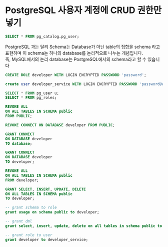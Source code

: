 # PostgreSQL 사용자 계정에 CRUD 권한만 넣기

```sql
SELECT * FROM pg_catalog.pg_user;
```

PostgreSQL 과는 달리 Schema는 Database가 아닌 table의 집합을 schema 라고 표현하며 이 schema는 하나의 database를 논리적으로 나누는 개념입니다.  
즉, MySQL에서의 논리 database는 PostgreSQL에서의 schema라고 할 수 있습니다

```sql
CREATE ROLE developer WITH LOGIN ENCRYPTED PASSWORD 'password';

create user developer_service WITH LOGIN ENCRYPTED PASSWORD 'password@#4';

SELECT * FROM pg_user u;
SELECT * FROM pg_roles;

REVOKE ALL
ON ALL TABLES IN SCHEMA public
FROM PUBLIC;

REVOKE CONNECT ON DATABASE developer FROM PUBLIC;

GRANT CONNECT
ON DATABASE developer
TO database;

GRANT CONNECT
ON DATABASE developer
TO developer;

REVOKE ALL
ON ALL TABLES IN SCHEMA public
FROM developer;

GRANT SELECT, INSERT, UPDATE, DELETE
ON ALL TABLES IN SCHEMA public
TO developer;

-- grant schema to role
grant usage on schema public to developer;

-- grant dml
grant select, insert, update, delete on all tables in schema public to developer;

-- grant role to user
grant developer to developer_service;


```